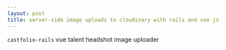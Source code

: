 ```yaml
---
layout: post
title: server-side image uploads to cloudinary with rails and vue js
---
```


`castfolio-rails` vue talent headshot image uploader
